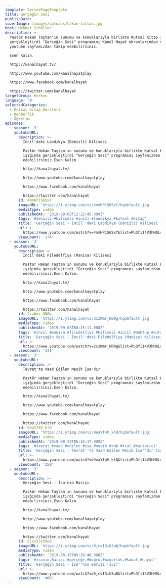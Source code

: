 ```yaml
---
template: SeriesPageTemplate
title: Gerçeğin Sesi
publishDate: .
coverImage: /images/uploads/hakan-tastan.jpg
host: Mehmet Schöller
description: >-
  Pastör Hakan Taştan'ın sunumu ve konuklarıyla birlikte Kutsal Kitap ışığında
  gerçekleştirdi "Gerçeğin Sesi" programını Kanal Hayat ekranlarından veya
  youtube sayfamızdan takip edebilirsiniz.

  Esen Kalın.

  http://kanalhayat.tv/

  http://www.youtube.com/kanalhayatplay

  https://www.facebook.com/kanalhayat

  https://twitter.com/kanalhayat
targetGroup: Herkes
language: '0'
selectedCategories:
  - Kutsal Kitap Dersleri
  - Rehberlik
  - Öğretim
episodes:
  - season: '3'
    youtubeURL:
      description: >-
        İncil'deki Laodikya (Denizli) Kilisesi 

        Pastör Hakan Taştan'ın sunumu ve konuklarıyla birlikte Kutsal Kitap
        ışığında gerçekleştirdi "Gerçeğin Sesi" programını sayfamızdan takip
        edebilirsiniz.Esen Kalın.

        http://kanalhayat.tv/

        http://www.youtube.com/kanalhayatplay

        https://www.facebook.com/kanalhayat

        https://twitter.com/kanalhayat
      id: 4mmHPiS6SxY
      imageURL: 'https://i.ytimg.com/vi/4mmHPiS6SxY/hqdefault.jpg'
      mediaType: video
      publishedAt: '2019-09-08T12:22:45.000Z'
      tags: '#denizli #kilisesi #incil #laodikya #kutsal #kitap'
      title: 'Gerçeğin Sesi - İncil''deki Laodikya (Denizli) Kilisesi [136]'
      url: >-
        https://www.youtube.com/watch?v=4mmHPiS6SxY&list=PLQfi14V3hH0LrhqTWwKn8MOt_mAf9vmhh&index=2&t=0s
      viewCount: '174'
  - season: '3'
    youtubeURL:
      description: >-
        İncil'deki Filedelfiya (Manisa) Kilisesi

        Pastor Hakan Taştan'ın sunumu ve konuklarıyla birlikte Kutsal Kitap
        ışığında gerçekleştirdi "Gerçeğin Sesi" programını sayfamızdan takip
        edebilirsiniz.Esen Kalın.

        http://kanalhayat.tv/

        http://www.youtube.com/kanalhayatplay

        https://www.facebook.com/kanalhayat

        https://twitter.com/kanalhayat
      id: 2czWmr_HD0g
      imageURL: 'https://i.ytimg.com/vi/2czWmr_HD0g/hqdefault.jpg'
      mediaType: video
      publishedAt: '2019-09-03T08:15:11.000Z'
      tags: '#incil #manisa #filedelfiya #kilisesi #incil #mektup #kutsal'
      title: 'Gerçeğin Sesi - İncil''deki Filedelfiya (Manisa) Kilisesi [135]'
      url: >-
        https://www.youtube.com/watch?v=2czWmr_HD0g&list=PLQfi14V3hH0LrhqTWwKn8MOt_mAf9vmhh&index=3&t=0s
      viewCount: '331'
  - season: '3'
    youtubeURL:
      description: >-
        Tevrat'ta Vaad Edilen Mesih İsa'dır

        Pastör Hakan Taştan'ın sunumu ve konuklarıyla birlikte Kutsal Kitap
        ışığında gerçekleştirdi "Gerçeğin Sesi" programını sayfamızdan takip
        edebilirsiniz.Esen Kalın.

        http://kanalhayat.tv/

        http://www.youtube.com/kanalhayatplay

        https://www.facebook.com/kanalhayat

        https://twitter.com/kanalhayat
      id: 9eaYf4V_klQ
      imageURL: 'https://i.ytimg.com/vi/9eaYf4V_klQ/hqdefault.jpg'
      mediaType: video
      publishedAt: '2019-08-29T06:16:37.000Z'
      tags: '#tevrat #vaad #edilen #isa #mesih #rab #kral #kurtarıcı'
      title: 'Gerçeğin Sesi - Tevrat''ta Vaad Edilen Mesih İsa''dır [128]'
      url: >-
        https://www.youtube.com/watch?v=9eaYf4V_klQ&list=PLQfi14V3hH0LrhqTWwKn8MOt_mAf9vmhh&index=4&t=0s
      viewCount: '259'
  - season: '3'
    youtubeURL:
      description: >-
        Gerçeğin Sesi - İsa'nın Barışı

        Pastör Hakan Taştan'ın sunumu ve konuklarıyla birlikte Kutsal Kitap
        ışığında gerçekleştirdi "Gerçeğin Sesi" programını sayfamızdan takip
        edebilirsiniz.Esen Kalın.

        http://kanalhayat.tv/

        http://www.youtube.com/kanalhayatplay

        https://www.facebook.com/kanalhayat

        https://twitter.com/kanalhayat
      id: 8jcvI3ib5uQ
      imageURL: 'https://i.ytimg.com/vi/8jcvI3ib5uQ/hqdefault.jpg'
      mediaType: video
      publishedAt: '2019-08-17T09:16:40.000Z'
      tags: '#isanın,Barışı,#gerçeğe,#doğru,#özgürlük,#kanal,#hayat'
      title: 'Gerçeğin Sesi - İsa''nın Barışı [132]'
      url: >-
        https://www.youtube.com/watch?v=8jcvI3ib5uQ&list=PLQfi14V3hH0LrhqTWwKn8MOt_mAf9vmhh&index=5&t=0s
      viewCount: '469'
---
```


